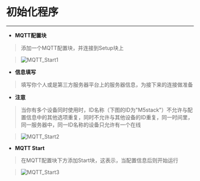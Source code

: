 # 初始化程序
__________________________

* __MQTT配置块__

>添加一个MQTT配置块，并连接到Setup块上

>![MQTT_Start1](/image/MQTT/MQTT_Start1.jpg)

* __信息填写__

>填写你个人或是第三方服务器平台上的服务器信息，为接下来的连接做准备

* __注意__

>当你有多个设备同时使用时，ID名称（下图的ID为"M5stack"）不允许与配置信息中的其他选项重复，同时不允许与其他设备的ID重复，同一时间里，同一服务器中，同一ID名称的设备只允许有一个在线

>![MQTT_Start2](/image/MQTT/MQTT_Start2.jpg)



* __MQTT Start__

>在MQTT配置块下方添加Start块，这表示，当配置信息后则开始运行

>![MQTT_Start3](/image/MQTT/MQTT_Start3.jpg)
